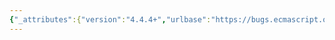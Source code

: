 ```yaml
---
{"_attributes":{"version":"4.4.4+","urlbase":"https://bugs.ecmascript.org/","maintainer":"dherman@mozilla.com"},"bug":{"bug_id":2545,"creation_ts":"2014-02-12 16:54:00 -0800","short_desc":"chapter 26: misc editorial","delta_ts":"2014-06-02 10:24:42 -0700","product":"Draft for 6th Edition","component":"editorial issue","version":"Rev 24: April 27, 2014 Draft","rep_platform":"All","op_sys":"All","bug_status":"RESOLVED","resolution":"FIXED","see_also":"https://bugs.ecmascript.org/show_bug.cgi?id=2852","priority":"Normal","bug_severity":"normal","everconfirmed":true,"reporter":{"uid":"jmdyck","name":"Michael Dyck"},"assigned_to":{"uid":"allen","name":"Allen Wirfs-Brock"},"long_desc":[{"commentid":7280,"comment_count":0,"who":{"uid":"jmdyck","name":"Michael Dyck"},"bug_when":"2014-02-12 16:54:26 -0800","thetext":"----------------------------------------\nIn 26.2.1.1 \"%Realm% (options = { }, initialiser = undefined)\":\n\n26.2.1.1 / step 29:\nIf /initializer/ is not undefined, then\n    s|initializer|initialiser|\n    Put \"undefined\" in bold.\n\n26.2.1.1 / step 29.a:\nIf IsCallable(/initializer/) is *false*, throw a *TypeError* exception.\n    s|initializer|initialiser|\n\n26.2.1.1 / step 29.b:\n... the [[Call]] internal method of the /initializer/ function, ...\n    s|initializer|initialiser|\n\n----------------------------------------\nIn 26.2.3 \"Properties of the %Realm% Prototype Object\":\n\n26.2.3 / header + para 1:\n    s|%Realm% [Pp]rototype|%RealmPrototype%| ?\n\n----------------------------------------\nIn 26.2.3.2 \"%Realm%.prototype.eval (source )\":\n\n26.2.3.2 / step 2:\n... or /realmObject/ does not have [[Realm]] internal slot, ...\n    After \"have\", insert \"a\".\n\n26.2.3.2 / step 5:\nReturn the result of IndirectEval(/realm/, /source/).\n    IndirectEval is not defined.\n\n----------------------------------------\nIn 26.2.3.3 \"get Realm.prototype.global\":\n\n26.2.3.3 / header:\n    s|Realm|%Realm%|\n\n26.2.3.3 / step 2:\n... or /realmObject/ does not have [[Realm]] internal slot, ...\n    After \"have\", insert \"a\".\n\n----------------------------------------\nIn 26.2.4 \"Properties of %Realm% Instances\":\n\n26.2.4 / para 1:\n... that inherit properties from the %Realm% prototype object. ...\n    s|%Realm% prototype|%RealmPrototype%| ?\n\n----------------------------------------\nIn 26.3.1.1 \"%Loader% (options = { })\":\n\n26.3.1.1 / step 8.a:\n... or /realmObject/ does not have [[RealmRecord]] internal slot, ...\n    After \"have\", insert \"a\".\n\n26.3.1.1 / step 13:\nSet /loader/.[[LoaderRecord]] to /loaderRecord/.\n    Change\n         /loader/.[[LoaderRecord]]\n    to\n         /loader/'s [[LoaderRecord]] internal slot\n\n----------------------------------------\nIn 26.3.3 \"Properties of the %Loader% Prototype Object\":\n\n26.3.3 / header + para 1:\n    s|%Loader% [Pp]rototype|%LoaderPrototype%| ?\n\n26.3.3 / para 1:\n... It does not have [[LoaderRecord]] internal slot.\n    After \"have\", insert \"a\".\n\n----------------------------------------\nIn 26.3.3.1 \"%Loader%.prototype.constructor\":\n\n26.3.3.1:\nThe initial value of %Loader.prototype.constructor is ...\n    After \"%Loader\", add \"%\".\n\n----------------------------------------\nIn 26.3.3.2 \"%Loader%.prototype.define ( name, source, options = undefined )\":\n\n26.3.3.2 / para 1:\n'define' returns a Promise object that resolves to undefined when ...\n    Change \"undefined\" from italic to serif-bold.\n\n26.3.3.2 / step 10:\nIf /metadata/ is /undefined/ then ...\n    Change \"undefined\" from italic to serif-bold.\n\n26.3.3.2 / step 13:\nLet /G/ be a new function as defined by ReturnUndefined.\n    ReturnUndefined is not defined.\n\n----------------------------------------\nIn 26.3.3.3 \"Loader.prototype.delete ( name )\":\n\n26.3.3.3 / step 6:\nLet /modules/ be the value of of /loaderRecord/. [[Modules]],\n    Delete extra \"of\".\n\n    Delete the space between dot and \"[[\"\n\n----------------------------------------\nIn 26.3.3.5 \"Loader.prototype.eval ( source )\":\n\n26.3.3.5 / step 4:\nReturn the result IndirectEval(/loaderRecords/.[[ Realm]], /source/).\n    After \"result\", insert \"of\"\n\n    IndirectEval is not defined\n\n    Drop \"s\" from \"loaderRecords\"\n\n    Delete the space before \"Realm\".\n\n----------------------------------------\nIn 26.3.3.6 \"Loader.prototype.get ( name )\":\n\n26.3.3.6 / step 6:\nLet /modules/ be the value of of /loaderRecord/.[[ Modules]],\n    Delete extra \"of\".\n\n    Delete space before \"Modules\".\n\n----------------------------------------\nIn 26.3.3.8 \"Loader.prototype.has ( name )\":\n\n26.3.3.8 / step 6:\nLet /modules/ be the value of of /loaderRecord/.[[ Modules]],\n    Delete extra \"of\".\n\n    Delete space before \"Modules\".\n\n----------------------------------------\nIn 26.3.3.12 \"Loader.prototype.module ( source, options )\":\n\n26.3.3.12 / step 7:\nSet /load/.[[Address]] field of /load/ to /address/.\n    Delete \"field of /load/\"\n\n----------------------------------------\nIn 26.3.3.13 \"newModule ( obj )\":\n\n26.3.3.13 / step 1:\nIf Type(/obj/) is not Object, throw a TypeError exception.\n    Put \"TypeError\" in bold.\n\n26.3.3.13 / step 2:\nLet /mod/ be CreateLinkedModuleInstance( )\n    CreateLinkedModuleInstance is not defined.\n\n26.3.3.13 / step 3:\nLet keys be the result of calling the ObjectKeys abstract operation ...\n    ObjectLeys is not defined.\n\n26.3.3.13 / step 4.a:\nFor each key in keys, do\n    This should be out-dented and made step 5.\n\n26.3.3.13 / step 4.d:\nLet /F/ be the result of calling CreateConstantGetter(/key/, /value/).\n    CreateConstantGetter is not defined\n\n----------------------------------------\nIn 26.3.3.14 \"get Loader.prototype.realm\":\n\n26.3.3.14 / step 4:\nReturn RealmObjectFor(/loaderRecord/.[[Realm]]).\n    RealmObjectFor is not defined\n\n----------------------------------------\nIn 26.3.3.15 \"Loader.prototype.set ( name, module )\":\n\n26.3.3.15 / step 7:\nLet /modules/ be the value of of /loaderRecord/.[[ Modules]],\n    Delete extra \"of\".\n\n    Delete space before \"Modules\".\n\n26.3.3.15 / step 10:\nAppend /p/ as the last record of /loaderRecord/.[[ Modules]].\n    Delete space before \"Modules\".\n\n----------------------------------------\nIn 26.3.3.18 \"Loader Pipeline Hook Properties\":\n\n26.3.3.18 / para 1:\nThe %Loader% prototype provide default implementations for the hook methods.\n    s|%Loader% prototype|%LoaderPrototype%| ?\n\n    s|provide|provides|\n\n----------------------------------------\nIn 26.3.3.18.3 \"Loader.prototype.fetch (loadRequest)\":\n\n26.3.3.18.3 / step 1:\nThrow a TypeError exception.\n    Put \"TypeError\" in bold\n\n----------------------------------------\nIn 26.3.5.2.1 \"%LoaderIteratorPrototype%.next( )\":\n\n26.3.5.2.1 / step 9:\n... the value of the /loaderRecord/.[[Modules]] internal slot of /m/.\n    Change to just\n        ... the value of /loaderRecord/.[[Modules]].\n\n----------------------------------------\nIn 26.5.1.1 \"Proxy (target, handler )\":\n\n26.5.1.1 / step 1:\nThrow a TypeError exception.\n    Put \"TypeError\" in bold.\n\nXXXXXXXXXXXXXXXXXXXXXXXXXXXXXXXXXXXXXXXXXXXXXXXXXXXXXXXXXXXXXXXXXXXXXXXXXXXXXXXX"},{"commentid":7976,"comment_count":1,"who":{"uid":"jmdyck","name":"Michael Dyck"},"bug_when":"2014-04-29 18:03:09 -0700","thetext":"Some of these were fixed in rev23, and some of the others have moved.\nHere's what's left in rev24:\n\n----------------------------------------\nIn 26.2.1.1 \"Reflect.Realm (options = { }, initialiser = undefined)\":\n\n{2}\n26.2.1.1 / step 28:\nIf /initializer/ is not undefined, then\n    Put \"undefined\" in bold.\n\n----------------------------------------\nIn 26.2.3.2 \"Reflect.Realm.prototype.eval (source )\":\n\n{7}\n26.2.3.2 / step 2:\n... or /realmObject/ does not have [[Realm]] internal slot, ...\n    After \"have\", insert \"a\".\n\n{8}\n26.2.3.2 / step 5:\nReturn the result of IndirectEval(/realm/, /source/).\n    IndirectEval is not defined.\n\n----------------------------------------\nIn 26.2.3.3 \"get Realm.prototype.global\":\n\n{10}\n26.2.3.3 / step 2:\n... or /realmObject/ does not have [[Realm]] internal slot, ...\n    After \"have\", insert \"a\".\n\n----------------------------------------\nIn 26.3.1.1 \"Reflect.Loader (options = { })\":\n\n{12}\n26.3.1.1 / step 8.a:\n... or /realmObject/ does not have [[RealmRecord]] internal slot, ...\n    After \"have\", insert \"a\".\n\n{13}\n26.3.1.1 / step 13:\nSet /loader/.[[LoaderRecord]] to /loaderRecord/.\n    Change\n         /loader/.[[LoaderRecord]]\n    to\n         /loader/'s [[LoaderRecord]] internal slot\n\n----------------------------------------\nIn 26.3.3 \"Properties of the Reflect.Loader Prototype Object\":\n\n{15}\n26.3.3 / para 1:\n... It does not have [[LoaderRecord]] internal slot.\n    After \"have\", insert \"a\".\n\n----------------------------------------\nIn 26.3.3.2 \"Reflect.Loader.prototype.define ( ... )\":\n\n{17}\n26.3.3.2 / para 1:\n'define' returns a Promise object that resolves to undefined when ...\n    Change \"undefined\" from italic to serif-bold.\n\n{18}\n26.3.3.2 / step 10:\nIf /metadata/ is /undefined/ then ...\n    Change \"undefined\" from italic to serif-bold.\n\n{19}\n26.3.3.2 / step 13:\nLet /G/ be a new function as defined by ReturnUndefined.\n    ReturnUndefined is not defined.\n\n----------------------------------------\nIn 26.3.3.3 \"Reflect.Loader.prototype.delete ( name )\":\n\n{20,21}\n26.3.3.3 / step 6:\nLet /modules/ be the value of of /loaderRecord/. [[Modules]],\n    Delete extra \"of\".\n\n    Delete the space between dot and \"[[\"\n\n----------------------------------------\nIn 26.3.3.5 \"Reflect.Loader.prototype.get ( name )\":\n\n{26,27}\n26.3.3.5 / step 6:\nLet /modules/ be the value of of /loaderRecord/.[[ Modules]],\n    Delete extra \"of\".\n\n    Delete space before \"Modules\".\n\n----------------------------------------\nIn 26.3.3.7 \"Reflect.Loader.prototype.has ( name )\":\n\n{28,29}\n26.3.3.7 / step 6:\nLet /modules/ be the value of of /loaderRecord/.[[ Modules]],\n    Delete extra \"of\".\n\n    Delete space before \"Modules\".\n\n----------------------------------------\nIn 26.3.3.11 \"Reflect.Loader.prototype.module ( source, options )\":\n\n{30}\n26.3.3.11 / step 7:\nSet /load/.[[Address]] field of /load/ to /address/.\n    Delete \"field of /load/\"\n\n----------------------------------------\nIn 26.3.3.12 \"newModule ( obj )\":\n\n{31}\n26.3.3.12 / step 1:\nIf Type(/obj/) is not Object, throw a TypeError exception.\n    Put \"TypeError\" in bold.\n\n{32}\n26.3.3.12 / step 2:\nLet /mod/ be CreateLinkedModuleInstance( )\n    CreateLinkedModuleInstance is not defined.\n\n{33}\n26.3.3.12 / step 3:\nLet keys be the result of calling the ObjectKeys abstract operation ...\n    ObjectKeys is not defined.\n\n\n{35}\n26.3.3.12 / step 4.d:\nLet /F/ be the result of calling CreateConstantGetter(/key/, /value/).\n    CreateConstantGetter is not defined\n\n----------------------------------------\nIn 26.3.3.13 \"get Loader.prototype.realm\":\n\n{36}\n26.3.3.13 / step 4:\nReturn RealmObjectFor(/loaderRecord/.[[Realm]]).\n    RealmObjectFor is not defined\n\n----------------------------------------\nIn 26.3.3.14 \"Reflect.Loader.prototype.set ( name, module )\":\n\n{37,38}\n26.3.3.14 / step 7:\nLet /modules/ be the value of of /loaderRecord/.[[ Modules]],\n    Delete extra \"of\".\n\n    Delete space before \"Modules\".\n\n{39}\n26.3.3.14 / step 10:\nAppend /p/ as the last record of /loaderRecord/.[[ Modules]].\n    Delete space before \"Modules\".\n\n----------------------------------------\nIn 26.3.3.18 \"Reflect.Loader Pipeline Hook Properties\":\n\n{40,41}\n26.3.3.18 / para 1:\nThe %Loader% prototype provide default implementations for the hook methods.\n    s|%Loader% prototype|Reflect.Loader prototype| ?\n\n    s|provide|provides|\n\n----------------------------------------\nIn 26.3.3.18.3 \"Reflect.Loader.prototype.fetch (loadRequest)\":\n\n{42}\n26.3.3.18.3 / step 1:\nThrow a TypeError exception.\n    Put \"TypeError\" in bold\n\n----------------------------------------\nIn 26.3.5.2.1 \"%LoaderIteratorPrototype%.next( )\":\n\n{43}\n26.3.5.2.1 / step 9:\n... the value of the /loaderRecord/.[[Modules]] internal slot of /m/.\n    Change to just\n        ... the value of /loaderRecord/.[[Modules]].\n\n\nXXX"},{"commentid":8348,"comment_count":2,"who":{"uid":"allen","name":"Allen Wirfs-Brock"},"bug_when":"2014-05-12 16:02:21 -0700","thetext":"fixed in rev 25 editor's draft\n\nexcept TODO's for undefined abstract operations is now bug 2852"},{"commentid":8806,"comment_count":3,"who":{"uid":"jmdyck","name":"Michael Dyck"},"bug_when":"2014-06-02 10:24:42 -0700","thetext":"confirmed fixed except for:\n{8}, raised independently as Bug 2820,\n{35}, added to Bug 2852,\n{40}, re-raised as Bug 2966, and\n{43}, re-raised as Bug 2967."}]}}
---
```

